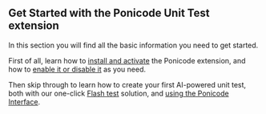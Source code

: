 ## Get Started with the Ponicode Unit Test extension

In this section you will find all the basic information you need to get started.

First of all, learn how to [install and activate](installation.md) the Ponicode extension, and how to [enable it or disable it](startStopPonicode.md) as you need.

Then skip through to learn how to create your first AI-powered unit test, both with our one-click [Flash test](../flash_test/README.md) solution, and [using the Ponicode Interface](../gui_test/firstUtGUI.md).
